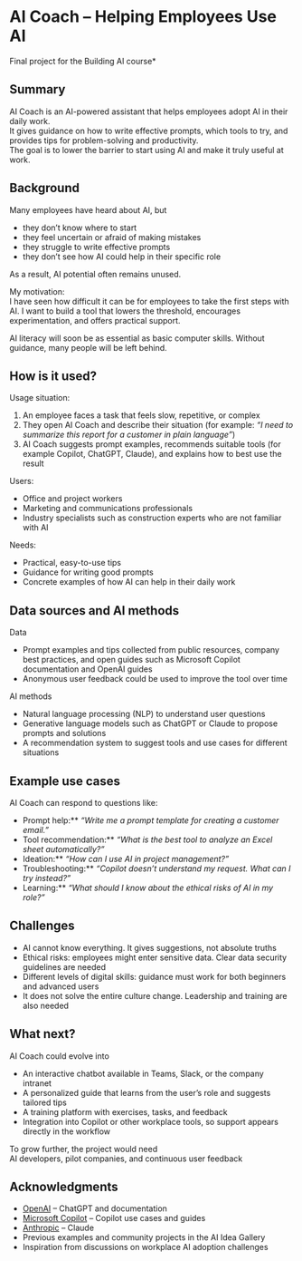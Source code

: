 # AI Coach – Helping Employees Use AI  

Final project for the Building AI course*  

## Summary  

AI Coach is an AI-powered assistant that helps employees adopt AI in their daily work.  
It gives guidance on how to write effective prompts, which tools to try, and provides tips for problem-solving and productivity.  
The goal is to lower the barrier to start using AI and make it truly useful at work.  

## Background  

Many employees have heard about AI, but  

* they don’t know where to start  
* they feel uncertain or afraid of making mistakes  
* they struggle to write effective prompts  
* they don’t see how AI could help in their specific role  

As a result, AI potential often remains unused.  

My motivation:  
I have seen how difficult it can be for employees to take the first steps with AI. I want to build a tool that lowers the threshold, encourages experimentation, and offers practical support.  

AI literacy will soon be as essential as basic computer skills. Without guidance, many people will be left behind.  


## How is it used?  

Usage situation:  
1. An employee faces a task that feels slow, repetitive, or complex  
2. They open AI Coach and describe their situation (for example: *“I need to summarize this report for a customer in plain language”*)  
3. AI Coach suggests prompt examples, recommends suitable tools (for example Copilot, ChatGPT, Claude), and explains how to best use the result  

Users:  
- Office and project workers  
- Marketing and communications professionals  
- Industry specialists such as construction experts who are not familiar with AI  

Needs:  
- Practical, easy-to-use tips  
- Guidance for writing good prompts  
- Concrete examples of how AI can help in their daily work  


## Data sources and AI methods  

Data  
- Prompt examples and tips collected from public resources, company best practices, and open guides such as Microsoft Copilot documentation and OpenAI guides  
- Anonymous user feedback could be used to improve the tool over time  

AI methods  
- Natural language processing (NLP) to understand user questions  
- Generative language models such as ChatGPT or Claude to propose prompts and solutions  
- A recommendation system to suggest tools and use cases for different situations  


## Example use cases  

AI Coach can respond to questions like:  

- Prompt help:** *“Write me a prompt template for creating a customer email.”*  
- Tool recommendation:** *“What is the best tool to analyze an Excel sheet automatically?”*  
- Ideation:** *“How can I use AI in project management?”*  
- Troubleshooting:** *“Copilot doesn’t understand my request. What can I try instead?”*  
- Learning:** *“What should I know about the ethical risks of AI in my role?”*  


## Challenges  

- AI cannot know everything. It gives suggestions, not absolute truths  
- Ethical risks: employees might enter sensitive data. Clear data security guidelines are needed  
- Different levels of digital skills: guidance must work for both beginners and advanced users  
- It does not solve the entire culture change. Leadership and training are also needed  


## What next?  

AI Coach could evolve into  

- An interactive chatbot available in Teams, Slack, or the company intranet  
- A personalized guide that learns from the user’s role and suggests tailored tips  
- A training platform with exercises, tasks, and feedback  
- Integration into Copilot or other workplace tools, so support appears directly in the workflow  

To grow further, the project would need  
AI developers, pilot companies, and continuous user feedback  


## Acknowledgments  

* [OpenAI](https://openai.com/) – ChatGPT and documentation  
* [Microsoft Copilot](https://learn.microsoft.com/en-us/microsoft-365/copilot/) – Copilot use cases and guides  
* [Anthropic](https://www.anthropic.com/) – Claude  
* Previous examples and community projects in the AI Idea Gallery  
* Inspiration from discussions on workplace AI adoption challenges  
